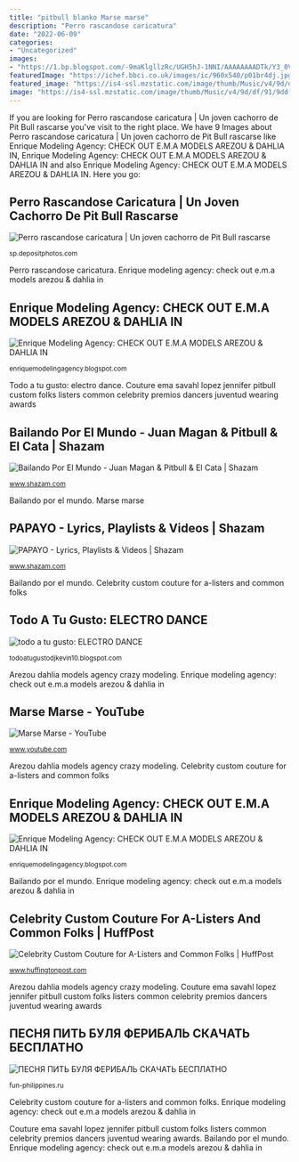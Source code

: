 ```yaml
---
title: "pitbull blanko Marse marse"
description: "Perro rascandose caricatura"
date: "2022-06-09"
categories:
- "Uncategorized"
images:
- "https://1.bp.blogspot.com/-9maKlgllzRc/UGH5hJ-1NNI/AAAAAAAADTk/Y3_0Vi1npyc/s1600/Invierno+Latino+2012.jpg"
featuredImage: "https://ichef.bbci.co.uk/images/ic/960x540/p01br4dj.jpg"
featured_image: "https://is4-ssl.mzstatic.com/image/thumb/Music/v4/9d/df/91/9ddf91e3-ef95-0f3d-d692-6b99cead5d1f/159864.jpg/564x564bb.jpeg"
image: "https://is4-ssl.mzstatic.com/image/thumb/Music/v4/9d/df/91/9ddf91e3-ef95-0f3d-d692-6b99cead5d1f/159864.jpg/564x564bb.jpeg"
---
```


If you are looking for Perro rascandose caricatura | Un joven cachorro de Pit Bull rascarse you've visit to the right place. We have 9 Images about Perro rascandose caricatura | Un joven cachorro de Pit Bull rascarse like Enrique Modeling Agency: CHECK OUT E.M.A MODELS AREZOU &amp; DAHLIA IN, Enrique Modeling Agency: CHECK OUT E.M.A MODELS AREZOU &amp; DAHLIA IN and also Enrique Modeling Agency: CHECK OUT E.M.A MODELS AREZOU &amp; DAHLIA IN. Here you go:

## Perro Rascandose Caricatura | Un Joven Cachorro De Pit Bull Rascarse

![Perro rascandose caricatura | Un joven cachorro de Pit Bull rascarse](https://st3.depositphotos.com/2015673/17915/v/450/depositphotos_179153864-stock-illustration-avatar-dogs-funny-lap-dog.jpg "Perro rascandose caricatura")

<small>sp.depositphotos.com</small>

Perro rascandose caricatura. Enrique modeling agency: check out e.m.a models arezou &amp; dahlia in

## Enrique Modeling Agency: CHECK OUT E.M.A MODELS AREZOU &amp; DAHLIA IN

![Enrique Modeling Agency: CHECK OUT E.M.A MODELS AREZOU &amp; DAHLIA IN](http://2.bp.blogspot.com/-bX4FfAsSlJk/UHrZjkkNd_I/AAAAAAAAAI0/PCObtEtqj2c/w1200-h630-p-k-no-nu/arezou.jpg "Arezou dahlia models agency crazy modeling")

<small>enriquemodelingagency.blogspot.com</small>

Todo a tu gusto: electro dance. Couture ema savahl lopez jennifer pitbull custom folks listers common celebrity premios dancers juventud wearing awards

## Bailando Por El Mundo - Juan Magan &amp; Pitbull &amp; El Cata | Shazam

![Bailando Por El Mundo - Juan Magan &amp; Pitbull &amp; El Cata | Shazam](https://is2-ssl.mzstatic.com/image/thumb/Music123/v4/41/b6/a7/41b6a735-e7be-7ffa-5e2b-9f8a214179f5/650414803652.png/400x400cc.jpg "Marse marse")

<small>www.shazam.com</small>

Bailando por el mundo. Marse marse

## PAPAYO - Lyrics, Playlists &amp; Videos | Shazam

![PAPAYO - Lyrics, Playlists &amp; Videos | Shazam](https://is4-ssl.mzstatic.com/image/thumb/Music/v4/9d/df/91/9ddf91e3-ef95-0f3d-d692-6b99cead5d1f/159864.jpg/564x564bb.jpeg "Todo a tu gusto: electro dance")

<small>www.shazam.com</small>

Bailando por el mundo. Celebrity custom couture for a-listers and common folks

## Todo A Tu Gusto: ELECTRO DANCE

![todo a tu gusto: ELECTRO DANCE](https://1.bp.blogspot.com/-9maKlgllzRc/UGH5hJ-1NNI/AAAAAAAADTk/Y3_0Vi1npyc/s1600/Invierno+Latino+2012.jpg "Bailando por el mundo")

<small>todoatugustodjkevin10.blogspot.com</small>

Arezou dahlia models agency crazy modeling. Enrique modeling agency: check out e.m.a models arezou &amp; dahlia in

## Marse Marse - YouTube

![Marse Marse - YouTube](https://yt3.ggpht.com/a/AATXAJzX0xDIzqPMhw2xRZ-feOWnCX34Vcd-_H4oGvbZ66Q=s900-c-k-c0xffffffff-no-rj-mo "Arezou dahlia models agency crazy modeling")

<small>www.youtube.com</small>

Arezou dahlia models agency crazy modeling. Celebrity custom couture for a-listers and common folks

## Enrique Modeling Agency: CHECK OUT E.M.A MODELS AREZOU &amp; DAHLIA IN

![Enrique Modeling Agency: CHECK OUT E.M.A MODELS AREZOU &amp; DAHLIA IN](http://2.bp.blogspot.com/-bX4FfAsSlJk/UHrZjkkNd_I/AAAAAAAAAI0/PCObtEtqj2c/s1600/arezou.jpg "Bailando por el mundo")

<small>enriquemodelingagency.blogspot.com</small>

Bailando por el mundo. Enrique modeling agency: check out e.m.a models arezou &amp; dahlia in

## Celebrity Custom Couture For A-Listers And Common Folks | HuffPost

![Celebrity Custom Couture for A-Listers and Common Folks | HuffPost](http://images.huffingtonpost.com/2013-08-19-EmaSavahllowresPitbullJenniferLopezGettyimage.jpg "Bailando por el mundo")

<small>www.huffingtonpost.com</small>

Arezou dahlia models agency crazy modeling. Couture ema savahl lopez jennifer pitbull custom folks listers common celebrity premios dancers juventud wearing awards

## ПЕСНЯ ПИТЬ БУЛЯ ФЕРИБАЛЬ СКАЧАТЬ БЕСПЛАТНО

![ПЕСНЯ ПИТЬ БУЛЯ ФЕРИБАЛЬ СКАЧАТЬ БЕСПЛАТНО](https://ichef.bbci.co.uk/images/ic/960x540/p01br4dj.jpg "Arezou dahlia models agency crazy modeling")

<small>fun-philippines.ru</small>

Celebrity custom couture for a-listers and common folks. Enrique modeling agency: check out e.m.a models arezou &amp; dahlia in

Couture ema savahl lopez jennifer pitbull custom folks listers common celebrity premios dancers juventud wearing awards. Bailando por el mundo. Enrique modeling agency: check out e.m.a models arezou &amp; dahlia in
